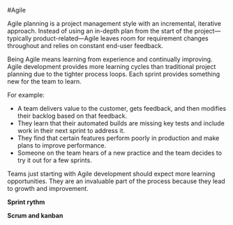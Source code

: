 #Agile

Agile planning is a project management style with an incremental, iterative approach. Instead of using an in-depth plan from the start of the project—typically product-related—Agile leaves room for requirement changes throughout and relies on constant end-user feedback.

Being Agile means learning from experience and continually improving. Agile development provides more learning cycles than traditional project planning due to the tighter process loops. Each sprint provides something new for the team to learn.

For example:

- A team delivers value to the customer, gets feedback, and then modifies their backlog based on that feedback.
- They learn that their automated builds are missing key tests and include work in their next sprint to address it.
- They find that certain features perform poorly in production and make plans to improve performance.
- Someone on the team hears of a new practice and the team decides to try it out for a few sprints.

Teams just starting with Agile development should expect more learning opportunities. They are an invaluable part of the process because they lead to growth and improvement.














**Sprint rythm**


**Scrum and kanban**